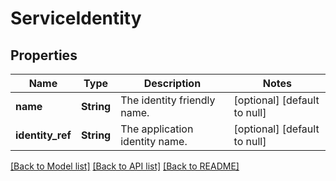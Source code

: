 # ServiceIdentity

## Properties
Name | Type | Description | Notes
------------ | ------------- | ------------- | -------------
**name** | **String** | The identity friendly name. | [optional] [default to null]
**identity_ref** | **String** | The application identity name. | [optional] [default to null]

[[Back to Model list]](../README.md#documentation-for-models) [[Back to API list]](../README.md#documentation-for-api-endpoints) [[Back to README]](../README.md)


